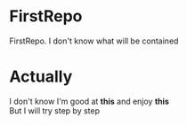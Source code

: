 # FirstRepo
FirstRepo. I don't know what will be contained


# Actually
I don't know I'm good at <b>this</b> and enjoy <b>this</b>
<BR>But I will try step by step
